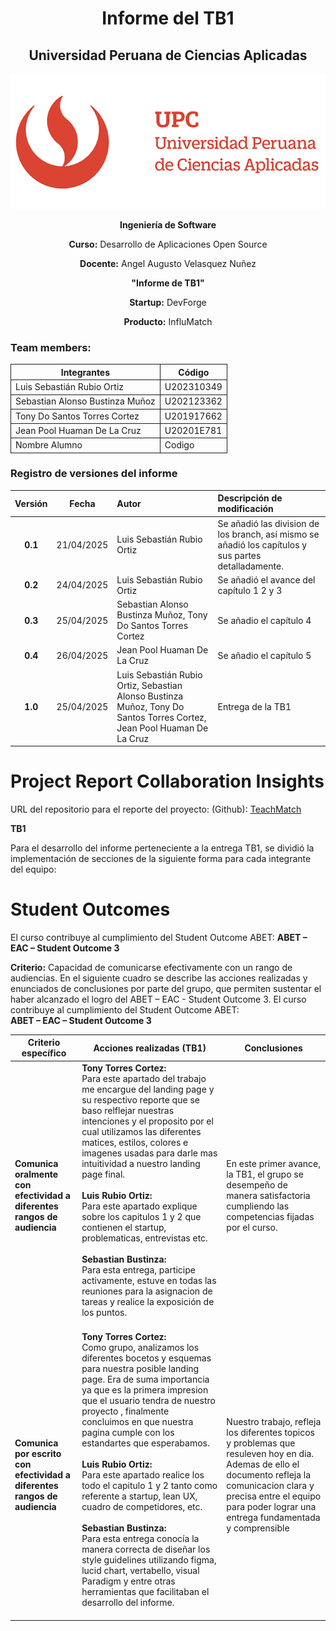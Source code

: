 <div align="center">
 <h1>Informe del TB1</h1>
    <h2>Universidad Peruana de Ciencias Aplicadas</h2>
    <img src="./assets/upcLogo.png" alt="Logo de UPC" >
     <p><strong>Ingeniería de Software</strong></p>
    <p><strong>Curso:</strong> Desarrollo de Aplicaciones Open Source</p>
    <p><strong>Docente:</strong> Angel Augusto Velasquez Nuñez</p>
    <p><strong>"Informe de TB1"</strong></p>
    <p><strong>Startup:</strong> DevForge</p>
    <p><strong>Producto:</strong> InfluMatch</p>
</div>

### Team members:
<div align="center" style="width: 100%;">
    <table style="width: 100%; border-collapse: collapse;">
        <thead >
            <tr>
                <th style="border: 1px solid ;">Integrantes</th>
                <th style="border: 1px solid ;">Código</th>
            </tr>
        </thead>
        <tbody>
            <tr>
                <td style="border: 1px solid ;">Luis Sebastián Rubio Ortiz</td>
                <td style="border: 1px solid ;">U202310349</td>
            </tr>
             <tr>
                <td style="border: 1px solid ;">Sebastian Alonso Bustinza Muñoz</td>
                <td style="border: 1px solid ;">U202123362</td>
            </tr>
             <tr>
                <td style="border: 1px solid ;">Tony Do Santos Torres Cortez</td>
                <td style="border: 1px solid ;">U201917662</td>
            </tr>
             <tr>
                <td style="border: 1px solid ;">Jean Pool Huaman De La Cruz</td>
                <td style="border: 1px solid ;">U20201E781</td>
            </tr>
             <tr>
                <td style="border: 1px solid ;">Nombre Alumno</td>
                <td style="border: 1px solid ;">Codigo</td>
            </tr>
        </tbody>
    </table>
</div>

### Registro de versiones del informe

| Versión |   Fecha    | Autor                                                                                                                                 | Descripción de modificación                                                                                                                                                                                                          |
| :-----: | :--------: | :------------------------------------------------------------------------------------------------------------------------------------ | :----------------------------------------------------------------------------------------------------------------------------------------------------------------------------------------------------------------------------------- |
| **0.1** | 21/04/2025 | Luis Sebastián Rubio Ortiz  |   Se añadió las division de los branch, así mismo se añadió los capítulos y sus partes detalladamente.  |
| **0.2** | 24/04/2025 | Luis Sebastián Rubio Ortiz  |   Se añadió el avance del capítulo 1 2 y 3  |
| **0.3** | 25/04/2025 | Sebastian Alonso Bustinza Muñoz, Tony Do Santos Torres Cortez   |   Se añadio el capítulo 4  |
| **0.4** | 26/04/2025 | Jean Pool Huaman De La Cruz   |   Se añadio el capítulo 5  |
| **1.0** | 25/04/2025 | Luis Sebastián Rubio Ortiz, Sebastian Alonso Bustinza Muñoz, Tony Do Santos Torres Cortez, Jean Pool Huaman De La Cruz   |   Entrega de la TB1 |

# Project Report Collaboration Insights

URL del repositorio para el reporte del proyecto: (Github): [TeachMatch](https://github.com/1ASI0730-2510-4366-G1-EduTalent/upc-pre-202510-1asi0730-4366-TeachMatch-report-tf)




**TB1**

Para el desarrollo del informe perteneciente a la entrega TB1, se dividió la implementación de secciones de la siguiente forma
para cada integrante del equipo:


# Student Outcomes

El curso contribuye al cumplimiento del Student Outcome ABET:
**ABET – EAC – Student Outcome 3**

**Criterio:** Capacidad de comunicarse efectivamente con un rango de audiencias.
En el siguiente cuadro se describe las acciones realizadas y enunciados de
conclusiones por parte del grupo, que permiten sustentar el haber alcanzado el logro
del ABET – EAC - Student Outcome 3.
El curso contribuye al cumplimiento del Student Outcome ABET:  
**ABET – EAC – Student Outcome 3**




| **Criterio específico**                                                   | **Acciones realizadas (TB1)**                                                                                                                                                                                                                                                                                                                                                                                                                                                                                                                                                                                                                                                                                                                                                                                                                                                                                                                                                                                                                                                                                                             | **Conclusiones**                                                                                                                                                                                                              |
| ------------------------------------------------------------------------- | ----------------------------------------------------------------------------------------------------------------------------------------------------------------------------------------------------------------------------------------------------------------------------------------------------------------------------------------------------------------------------------------------------------------------------------------------------------------------------------------------------------------------------------------------------------------------------------------------------------------------------------------------------------------------------------------------------------------------------------------------------------------------------------------------------------------------------------------------------------------------------------------------------------------------------------------------------------------------------------------------------------------------------------------------------------------------------------------------------------------------------------------- | ----------------------------------------------------------------------------------------------------------------------------------------------------------------------------------------------------------------------------- |
| **Comunica oralmente con efectividad a diferentes rangos de audiencia**   |**Tony Torres Cortez:** <br> Para este apartado del trabajo me encargue del landing page y su respectivo reporte que se baso relflejar nuestras intenciones y el proposito por el cual utilizamos las diferentes matices, estilos, colores e imagenes usadas para darle mas intuitividad a nuestro landing page final.<br><br>  **Luis Rubio Ortiz:** <br> Para este apartado explique sobre los capitulos 1 y 2 que contienen el startup, problematicas, entrevistas etc.<br><br> **Sebastian Bustinza:** <br> Para esta entrega, participe activamente, estuve en todas las reuniones para la asignacion de tareas y realice la exposición de los puntos.<br><br>|En este primer avance, la TB1, el grupo se desempeño de manera satisfactoria cumpliendo las competencias fijadas por el curso.
| **Comunica por escrito con efectividad a diferentes rangos de audiencia** |**Tony Torres Cortez:** <br>Como grupo, analizamos los diferentes bocetos y esquemas para nuestra posible landing page. Era de suma importancia ya que es la primera impresion que el usuario tendra de nuestro proyecto , finalmente concluimos en que nuestra pagina cumple con los estandartes que esperabamos.<br><br>  **Luis Rubio Ortiz:** <br> Para este apartado realice los todo el capitulo 1 y 2 tanto como referente a startup, lean UX, cuadro de competidores, etc.<br><br> **Sebastian Bustinza:** <br> Para esta entrega conocía la manera correcta de diseñar los style guidelines utilizando figma, lucid chart, vertabello, visual Paradigm y entre otras herramientas que facilitaban el desarrollo del informe.<br><br> | Nuestro trabajo, refleja los diferentes topicos y problemas que resuleven hoy en dia. Ademas de ello el documento refleja la comunicacion clara y precisa entre el equipo para poder lograr una entrega fundamentada y comprensible
